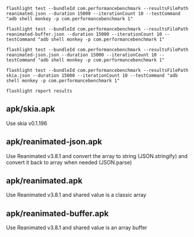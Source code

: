 ```
flashlight test --bundleId com.performancebenchmark --resultsFilePath reanimated.json --duration 15000 --iterationCount 10 --testCommand "adb shell monkey -p com.performancebenchmark 1"

flashlight test --bundleId com.performancebenchmark --resultsFilePath reanimated-buffer.json --duration 15000 --iterationCount 10 --testCommand "adb shell monkey -p com.performancebenchmark 1"

flashlight test --bundleId com.performancebenchmark --resultsFilePath reanimated-json.json --duration 15000 --iterationCount 10 --testCommand "adb shell monkey -p com.performancebenchmark 1"

flashlight test --bundleId com.performancebenchmark --resultsFilePath skia.json --duration 15000 --iterationCount 10 --testCommand "adb shell monkey -p com.performancebenchmark 1"

flashlight report results
```

## apk/skia.apk

Use skia v0.1.196

## apk/reanimated-json.apk

Use Reanimated v3.8.1 and convert the array to string (JSON.stringify)
and convert it back to array when needed (JSON.parse)

## apk/reanimated.apk

Use Reanimated v3.8.1 and shared value is a classic array

## apk/reanimated-buffer.apk

Use Reanimated v3.8.1 and shared value is an array buffer
